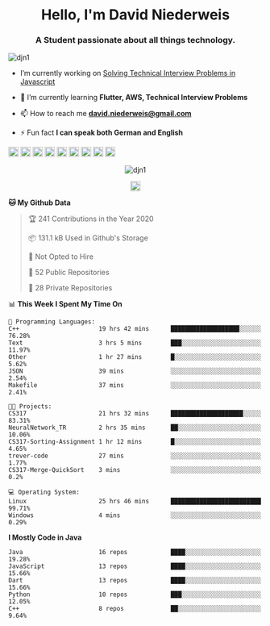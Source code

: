 <h1 align="center">Hello, I'm David Niederweis</h1>
<h3 align="center">A Student passionate about all things technology.</h3>

<p align="left"> <img src="https://komarev.com/ghpvc/?username=djn1" alt="djn1" /> </p>

- I’m currently working on [Solving Technical Interview Problems in Javascript](https://github.com/DJN1/CTCI)

- 🌱 I’m currently learning **Flutter, AWS, Technical Interview Problems**

- 📫 How to reach me **david.niederweis@gmail.com**

- ⚡ Fun fact **I can speak both German and English**

<p align="left"><img src="https://devicons.github.io/devicon/devicon.git/icons/bootstrap/bootstrap-plain.svg" alt="bootstrap" width="20" height="20"/> <img src="https://devicons.github.io/devicon/devicon.git/icons/cplusplus/cplusplus-original.svg" alt="cplusplus" width="20" height="20"/> <img src="https://devicons.github.io/devicon/devicon.git/icons/css3/css3-original-wordmark.svg" alt="css3" width="20" height="20"/> <img src="https://devicons.github.io/devicon/devicon.git/icons/html5/html5-original-wordmark.svg" alt="html5" width="20" height="20"/> <img src="https://devicons.github.io/devicon/devicon.git/icons/javascript/javascript-original.svg" alt="javascript" width="20" height="20"/> <img src="https://devicons.github.io/devicon/devicon.git/icons/nodejs/nodejs-original-wordmark.svg" alt="nodejs" width="20" height="20"/> <img src="https://devicons.github.io/devicon/devicon.git/icons/python/python-original-wordmark.svg" alt="python" width="20" height="20"/> <img src="https://devicons.github.io/devicon/devicon.git/icons/express/express-original-wordmark.svg" alt="express" width="20" height="20"/> <img src="https://cdn.jsdelivr.net/npm/simple-icons@3.1.0/icons/flutter.svg" alt="flutter" width="20" height="20"/></p><p align="center"> <img src="https://github-readme-stats.vercel.app/api?username=djn1&show_icons=true" alt="djn1" /> </p>

<p align="center">
<a href="https://linkedin.com/in/https://www.linkedin.com/in/davidniederweis/" target="blank"><img align="center" src="https://cdn.jsdelivr.net/npm/simple-icons@3.0.1/icons/linkedin.svg" alt="https://www.linkedin.com/in/davidniederweis/" height="20" width="20" /></a>
</p>

<!--START_SECTION:waka-->
**🐱 My Github Data** 

> 🏆 241 Contributions in the Year 2020
 > 
> 📦 131.1 kB Used in Github's Storage 
 > 
> 🚫 Not Opted to Hire
 > 
> 📜 52 Public Repositories
 > 
> 🔑 28 Private Repositories 

📊 **This Week I Spent My Time On** 

```text
💬 Programming Languages: 
C++                      19 hrs 42 mins      ███████████████████░░░░░░   76.28% 
Text                     3 hrs 5 mins        ███░░░░░░░░░░░░░░░░░░░░░░   11.97% 
Other                    1 hr 27 mins        █░░░░░░░░░░░░░░░░░░░░░░░░   5.62% 
JSON                     39 mins             ░░░░░░░░░░░░░░░░░░░░░░░░░   2.54% 
Makefile                 37 mins             ░░░░░░░░░░░░░░░░░░░░░░░░░   2.41%

🐱‍💻 Projects: 
CS317                    21 hrs 32 mins      ████████████████████░░░░░   83.31% 
NeuralNetwork_TR         2 hrs 35 mins       ██░░░░░░░░░░░░░░░░░░░░░░░   10.06% 
CS317-Sorting-Assignment 1 hr 12 mins        █░░░░░░░░░░░░░░░░░░░░░░░░   4.65% 
trever-code              27 mins             ░░░░░░░░░░░░░░░░░░░░░░░░░   1.77% 
CS317-Merge-QuickSort    3 mins              ░░░░░░░░░░░░░░░░░░░░░░░░░   0.2%

💻 Operating System: 
Linux                    25 hrs 46 mins      █████████████████████████   99.71% 
Windows                  4 mins              ░░░░░░░░░░░░░░░░░░░░░░░░░   0.29%

```

**I Mostly Code in Java** 

```text
Java                     16 repos            ████░░░░░░░░░░░░░░░░░░░░░   19.28% 
JavaScript               13 repos            ████░░░░░░░░░░░░░░░░░░░░░   15.66% 
Dart                     13 repos            ████░░░░░░░░░░░░░░░░░░░░░   15.66% 
Python                   10 repos            ███░░░░░░░░░░░░░░░░░░░░░░   12.05% 
C++                      8 repos             ██░░░░░░░░░░░░░░░░░░░░░░░   9.64%

```



<!--END_SECTION:waka-->
